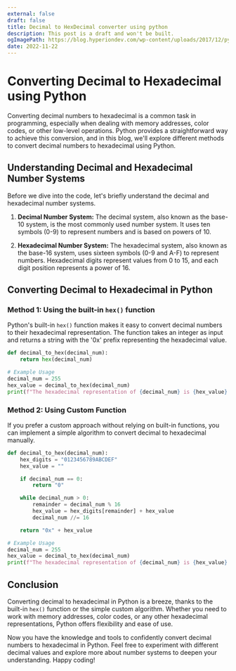 ```yaml
---
external: false
draft: false
title: Decimal to HexDecimal converter using python
description: This post is a draft and won't be built.
ogImagePath: https://blog.hyperiondev.com/wp-content/uploads/2017/12/py_machine.jpg
date: 2022-11-22
---
```

# Converting Decimal to Hexadecimal using Python

Converting decimal numbers to hexadecimal is a common task in programming, especially when dealing with memory addresses, color codes, or other low-level operations. Python provides a straightforward way to achieve this conversion, and in this blog, we'll explore different methods to convert decimal numbers to hexadecimal using Python.

## Understanding Decimal and Hexadecimal Number Systems

Before we dive into the code, let's briefly understand the decimal and hexadecimal number systems.

1. **Decimal Number System:** The decimal system, also known as the base-10 system, is the most commonly used number system. It uses ten symbols (0-9) to represent numbers and is based on powers of 10.

2. **Hexadecimal Number System:** The hexadecimal system, also known as the base-16 system, uses sixteen symbols (0-9 and A-F) to represent numbers. Hexadecimal digits represent values from 0 to 15, and each digit position represents a power of 16.

## Converting Decimal to Hexadecimal in Python

### Method 1: Using the built-in `hex()` function

Python's built-in `hex()` function makes it easy to convert decimal numbers to their hexadecimal representation. The function takes an integer as input and returns a string with the '0x' prefix representing the hexadecimal value.

```python
def decimal_to_hex(decimal_num):
    return hex(decimal_num)

# Example Usage
decimal_num = 255
hex_value = decimal_to_hex(decimal_num)
print(f"The hexadecimal representation of {decimal_num} is {hex_value}.")
```

### Method 2: Using Custom Function

If you prefer a custom approach without relying on built-in functions, you can implement a simple algorithm to convert decimal to hexadecimal manually.

```python
def decimal_to_hex(decimal_num):
    hex_digits = "0123456789ABCDEF"
    hex_value = ""

    if decimal_num == 0:
        return "0"

    while decimal_num > 0:
        remainder = decimal_num % 16
        hex_value = hex_digits[remainder] + hex_value
        decimal_num //= 16

    return "0x" + hex_value

# Example Usage
decimal_num = 255
hex_value = decimal_to_hex(decimal_num)
print(f"The hexadecimal representation of {decimal_num} is {hex_value}.")
```

## Conclusion

Converting decimal to hexadecimal in Python is a breeze, thanks to the built-in `hex()` function or the simple custom algorithm. Whether you need to work with memory addresses, color codes, or any other hexadecimal representations, Python offers flexibility and ease of use.

Now you have the knowledge and tools to confidently convert decimal numbers to hexadecimal in Python. Feel free to experiment with different decimal values and explore more about number systems to deepen your understanding. Happy coding!